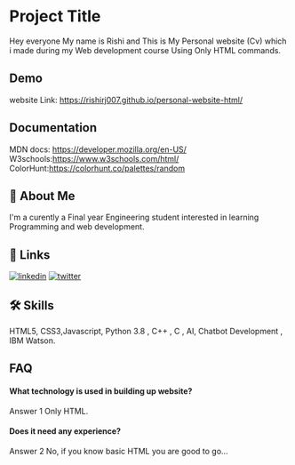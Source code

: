 
# Project Title

Hey everyone My name is Rishi and This is My Personal website (Cv) which i made during my Web development course Using Only HTML commands.

## Demo

website Link: https://rishirj007.github.io/personal-website-html/

  
## Documentation
MDN docs: https://developer.mozilla.org/en-US/
W3schools:https://www.w3schools.com/html/
ColorHunt:https://colorhunt.co/palettes/random

  
## 🚀 About Me
I'm a curently a Final year Engineering student interested in learning Programming and web development.

  
## 🔗 Links
[![linkedin](https://img.shields.io/badge/linkedin-0A66C2?style=for-the-badge&logo=linkedin&logoColor=white)](https://www.linkedin.com/in/rishi-ranjan-jha-2139a21a9/)
[![twitter](https://img.shields.io/badge/twitter-1DA1F2?style=for-the-badge&logo=twitter&logoColor=white)](https://twitter.com/rishirj07)

  
## 🛠 Skills
HTML5, CSS3,Javascript, Python 3.8 , C++ , C , AI, Chatbot Development , IBM Watson.

  
## FAQ

#### What technology is used in building up website?

Answer 1
Only HTML.
#### Does it need any experience?

Answer 2 No, if you know basic HTML you are good to go...

  
